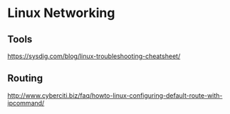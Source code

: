 # Linux Networking
## Tools

<https://sysdig.com/blog/linux-troubleshooting-cheatsheet/>


## Routing

<http://www.cyberciti.biz/faq/howto-linux-configuring-default-route-with-ipcommand/>